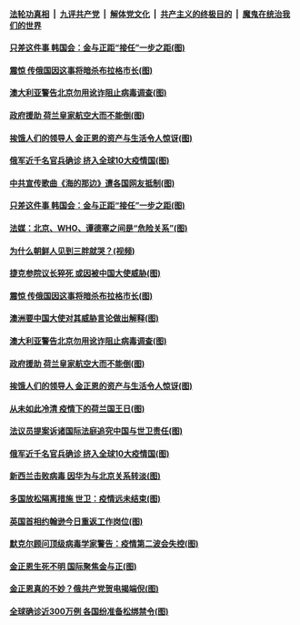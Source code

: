 

####  [法轮功真相](../../../../basic/blob/master/README.md?t=04292231) &nbsp;|&nbsp; [九评共产党](../../../../9ping.md/blob/master/README.md?t=04292231) &nbsp;|&nbsp; [解体党文化](../../../../jtdwh.md/blob/master/README.md?t=04292231)  &nbsp;|&nbsp; [共产主义的终极目的](../../../../gczydzjmd.md/blob/master/README.md?t=04292231) &nbsp;|&nbsp; [魔鬼在统治我们的世界](../../../../mgztzwmdsj.md/blob/master/README.md?t=04292231) 

#### [只差这件事 韩国会：金与正距“接任”一步之距(图)](../pages/p9/931546.md?t=04292231) 

#### [震惊 传俄国因这事将暗杀布拉格市长(图)](../pages/p9/931442.md?t=04292231) 

#### [澳大利亚警告北京勿用讹诈阻止病毒调查(图)](../pages/p9/931483.md?t=04292231) 

#### [政府援助 荷兰皇家航空大而不能倒(图)](../pages/p9/931465.md?t=04292231) 

#### [挨饿人们的领导人 金正恩的资产与生活令人惊讶(图)](../pages/p9/931304.md?t=04292231) 

#### [俄军近千名官兵确诊 挤入全球10大疫情国(图)](../pages/p9/931312.md?t=04292231) 

#### [中共宣传歌曲《海的那边》遭各国网友抵制(图)](../pages/p9/931588.md?t=04292231) 

#### [只差这件事 韩国会：金与正距“接任”一步之距(图)](../pages/p9/931546.md?t=04292231) 

#### [法媒：北京、WHO、谭德塞之间是“危险关系”(图)](../pages/p9/931435.md?t=04292231) 

#### [为什么朝鲜人见到三胖就哭？(视频)](../pages/p9/931444.md?t=04292231) 

#### [捷克参院议长猝死 或因被中国大使威胁(图)](../pages/p9/931490.md?t=04292231) 

#### [震惊 传俄国因这事将暗杀布拉格市长(图)](../pages/p9/931442.md?t=04292231) 

#### [澳洲要中国大使对其威胁言论做出解释(图)](../pages/p9/931487.md?t=04292231) 

#### [澳大利亚警告北京勿用讹诈阻止病毒调查(图)](../pages/p9/931483.md?t=04292231) 

#### [政府援助 荷兰皇家航空大而不能倒(图)](../pages/p9/931465.md?t=04292231) 

#### [挨饿人们的领导人 金正恩的资产与生活令人惊讶(图)](../pages/p9/931304.md?t=04292231) 

#### [从未如此冷清 疫情下的荷兰国王日(图)](../pages/p9/931352.md?t=04292231) 

#### [法议员提案诉诸国际法庭追究中国与世卫责任(图)](../pages/p9/931343.md?t=04292231) 

#### [俄军近千名官兵确诊 挤入全球10大疫情国(图)](../pages/p9/931312.md?t=04292231) 

#### [新西兰击败病毒 因华为与北京关系转淡(图)](../pages/p9/931353.md?t=04292231) 

#### [多国放松隔离措施 世卫：疫情远未结束(图)](../pages/p9/931349.md?t=04292231) 

#### [英国首相约翰逊今日重返工作岗位(图)](../pages/p9/931313.md?t=04292231) 

#### [默克尔顾问顶级病毒学家警告：疫情第二波会失控(图)](../pages/p9/931319.md?t=04292231) 

#### [金正恩生死不明 国际聚焦金与正(图)](../pages/p9/931272.md?t=04292231) 

#### [金正恩真的不妙？俄共产党贺电揭端倪(图)](../pages/p9/931193.md?t=04292231) 

#### [全球确诊近300万例 各国纷准备松绑禁令(图)](../pages/p9/931246.md?t=04292231) 

